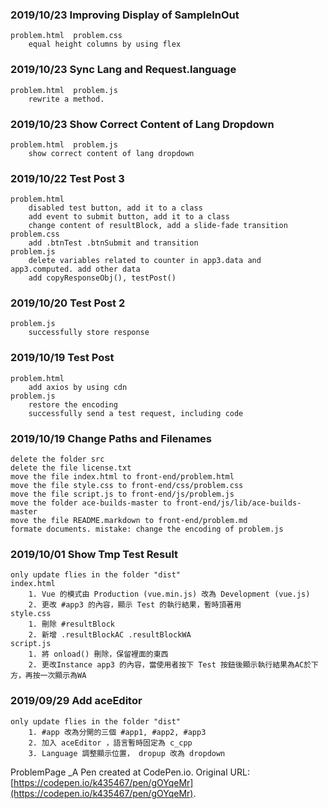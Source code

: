 ### 2019/10/23 Improving Display of SampleInOut
	problem.html  problem.css
		equal height columns by using flex
### 2019/10/23 Sync Lang and Request.language
	problem.html  problem.js
		rewrite a method.
### 2019/10/23 Show Correct Content of Lang Dropdown
	problem.html  problem.js
		show correct content of lang dropdown
### 2019/10/22 Test Post 3
	problem.html
		disabled test button, add it to a class
		add event to submit button, add it to a class
		change content of resultBlock, add a slide-fade transition
	problem.css
		add .btnTest .btnSubmit and transition
	problem.js
		delete variables related to counter in app3.data and app3.computed. add other data
		add copyResponseObj(), testPost()
### 2019/10/20 Test Post 2
	problem.js
		successfully store response
### 2019/10/19 Test Post
	problem.html
		add axios by using cdn
	problem.js
		restore the encoding
		successfully send a test request, including code
### 2019/10/19 Change Paths and Filenames
	delete the folder src
	delete the file license.txt
	move the file index.html to front-end/problem.html
	move the file style.css to front-end/css/problem.css
	move the file script.js to front-end/js/problem.js
	move the folder ace-builds-master to front-end/js/lib/ace-builds-master
	move the file README.markdown to front-end/problem.md
	formate documents. mistake: change the encoding of problem.js
### 2019/10/01 Show Tmp Test Result
	only update flies in the folder "dist"
	index.html
		1. Vue 的模式由 Production (vue.min.js) 改為 Development (vue.js)
		2. 更改 #app3 的內容，顯示 Test 的執行結果，暫時頂著用
	style.css
		1. 刪除 #resultBlock
		2. 新增 .resultBlockAC .resultBlockWA
	script.js
		1. 將 onload() 刪除，保留裡面的東西
		2. 更改Instance app3 的內容，當使用者按下 Test 按鈕後顯示執行結果為AC於下方，再按一次顯示為WA
### 2019/09/29 Add aceEditor
	only update flies in the folder "dist"
		1. #app 改為分開的三個 #app1, #app2, #app3
		2. 加入 aceEditor ，語言暫時固定為 c_cpp
		3. Language 調整顯示位置， dropup 改為 dropdown 

 ProblemPage
 _A Pen created at CodePen.io. Original URL: [https://codepen.io/k435467/pen/gOYqeMr](https://codepen.io/k435467/pen/gOYqeMr).

 